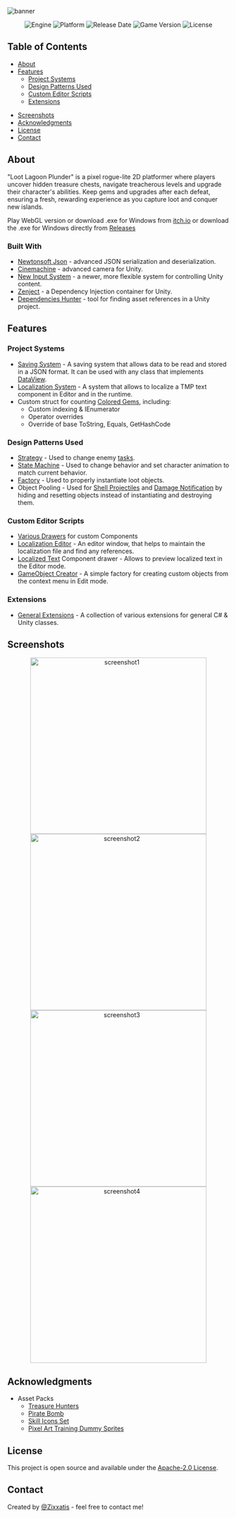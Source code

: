 <img src="https://github.com/Zixxatis/Loot-Lagoon-Plunder/blob/main/.github/banner.png" alt="banner">

<p align="center">
   <img src="https://img.shields.io/badge/Engine-Unity%202022.3.21f1-blueviolet?style=&logo=unity" alt="Engine">
   <img src="https://img.shields.io/badge/Platform-Windows%20-darkblue?style=&logo=windows" alt="Platform">
   <img src="https://img.shields.io/badge/Release%20Date-13.04.2024-red" alt="Release Date">
   <img src="https://img.shields.io/badge/Version-1.2.2-blue" alt="Game Version">
   <img src="https://img.shields.io/github/license/Zixxatis/Loot-Lagoon-Plunder" alt="License">
</p>

## Table of Contents
* [About](#About)
* [Features](#features)
	* [Project Systems](#project-systems)
	* [Design Patterns Used](#design-patterns-used)
	* [Custom Editor Scripts](#custom-editor-scripts)
	* [Extensions](#extensions)
- [Screenshots](#Screenshots)
- [Acknowledgments](#Acknowledgments)
- [License](#License)
- [Contact](#Contact)

## About
"Loot Lagoon Plunder" is a pixel rogue-lite 2D platformer where players uncover hidden treasure chests, navigate treacherous levels and upgrade their character's abilities. Keep gems and upgrades after each defeat, ensuring a fresh, rewarding experience as you capture loot and conquer new islands.

Play WebGL version or download .exe for Windows from [itch.io](https://zixxatis.itch.io/loot-lagoon-plunder)
	or download the .exe for Windows directly from [Releases](https://github.com/Zixxatis/Loot-Lagoon-Plunder/releases)

### Built With
- [Newtonsoft Json](https://www.newtonsoft.com/json) - advanced JSON serialization and deserialization.
- [Cinemachine](https://docs.unity3d.com/Packages/com.unity.cinemachine@2.3/manual/index.html) - advanced camera for Unity.
- [New Input System](https://docs.unity3d.com/Packages/com.unity.inputsystem@1.8/manual/index.html) - a newer, more flexible system for controlling Unity content.
- [Zenject](https://github.com/modesttree/zenject) - a Dependency Injection container for Unity.
- [Dependencies Hunter](https://github.com/AlexeyPerov/Unity-Dependencies-Hunter) - tool for finding asset references in a Unity project.

## Features
### Project Systems
- [Saving System](https://github.com/Zixxatis/Loot-Lagoon-Plunder/tree/main/Assets/Scripts/%5BGlobal%20Scripts%5D/Saving%20System) - A saving system that allows data to be read and stored in a JSON format. It can be used with any class that implements [DataView](https://github.com/Zixxatis/Loot-Lagoon-Plunder/blob/main/Assets/Scripts/%5BGlobal%20Scripts%5D/Saving%20System/DataView.cs).
- [Localization System](https://github.com/Zixxatis/Loot-Lagoon-Plunder/tree/main/Assets/Scripts/%5BGlobal%20Scripts%5D/Localization%20System) - A system that allows to localize a TMP text component in Editor and in the runtime.
- Custom struct for counting [Colored Gems](https://github.com/Zixxatis/Loot-Lagoon-Plunder/blob/main/Assets/Scripts/%5BGlobal%20Scripts%5D/Economics/ColoredGems.cs), including:
	- Custom indexing & IEnumerator
	- Operator overrides
	- Override of base ToString, Equals, GetHashCode

### Design Patterns Used
- [Strategy](https://github.com/Zixxatis/Loot-Lagoon-Plunder/blob/main/Assets/Scripts/Characters/Character%20Components/Enemy%20Components/EnemyBrain.cs) - Used to change enemy [tasks](https://github.com/Zixxatis/Loot-Lagoon-Plunder/tree/main/Assets/Scripts/Characters/Enemy%20Tasks).
- [State Machine](https://github.com/Zixxatis/Loot-Lagoon-Plunder/blob/main/Assets/Scripts/Characters/State%20Machine/StateMachine.cs) - Used to change behavior and set character animation to match current behavior.
- [Factory](https://github.com/Zixxatis/Loot-Lagoon-Plunder/blob/main/Assets/Scripts/Objects/Collectables/LootFactory.cs) - Used to properly instantiate loot objects.
- Object Pooling - Used for [Shell Projectiles](https://github.com/Zixxatis/Loot-Lagoon-Plunder/blob/main/Assets/Scripts/Characters/Character%20Components/Enemy%20Components/Shell%20Shooter/ShellShooterModule.cs) and [Damage Notification](https://github.com/Zixxatis/Loot-Lagoon-Plunder/tree/main/Assets/Scripts/HUD%20%26%20UI/Damage%20Pop-ups) by hiding and resetting objects instead of instantiating and destroying them.

### Custom Editor Scripts
- [Various Drawers](https://github.com/Zixxatis/Loot-Lagoon-Plunder/tree/main/Assets/Editor/Inspector%20GUI) for custom Components
- [Localization Editor](https://github.com/Zixxatis/Loot-Lagoon-Plunder/blob/main/Assets/Editor/Windows/LocalizationEditor.cs) - An editor window, that helps to maintain the localization file and find any references.
- [Localized Text](https://github.com/Zixxatis/Loot-Lagoon-Plunder/blob/main/Assets/Editor/Inspector%20GUI/TextInputter.cs) Component drawer - Allows to preview localized text in the Editor mode.
- [GameObject Creator](https://github.com/Zixxatis/Loot-Lagoon-Plunder/blob/main/Assets/Editor/GameObjects%20Creation/GameObjectCreator.cs) - A simple factory for creating custom objects from the context menu in Edit mode.

### Extensions
- [General Extensions](https://github.com/Zixxatis/Hundred-Cells/tree/main/Assets/Scripts/%5BExtensions%20%26%20Misc%5D/Extensions) - A collection of various extensions for general C# & Unity classes.

## Screenshots
<p align="center">
<img src="https://github.com/Zixxatis/Hundred-Cells/blob/main/.github/screenshot_1.png" alt="screenshot1" width="400"/>
<img src="https://github.com/Zixxatis/Hundred-Cells/blob/main/.github/screenshot_2.png" alt="screenshot2" width="400"/>
<img src="https://github.com/Zixxatis/Hundred-Cells/blob/main/.github/screenshot_3.png" alt="screenshot3" width="400"/>
<img src="https://github.com/Zixxatis/Hundred-Cells/blob/main/.github/screenshot_4.png" alt="screenshot4" width="400"/>
</p>

## Acknowledgments
- Asset Packs
	- [Treasure Hunters](https://pixelfrog-assets.itch.io/treasure-hunters)
	- [Pirate Bomb](https://pixelfrog-assets.itch.io/pirate-bomb)
	- [Skill Icons Set](https://quintino-pixels.itch.io/free-pixel-art-skill-icons-pack)
	- [Pixel Art Training Dummy Sprites](https://elthen.itch.io/2d-pixel-art-training-dummy)

## License
This project is open source and available under the [Apache-2.0 License](https://github.com/Zixxatis/Loot-Lagoon-Plunder/blob/main/LICENSE).

## Contact
Created by [@Zixxatis](https://github.com/Zixxatis/) - feel free to contact me!